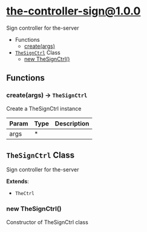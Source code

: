 # the-controller-sign@1.0.0

Sign controller for the-server

+ Functions
  + [create(args)](#the-controller-sign-function-create)
+ [`TheSignCtrl`](#the-controller-sign-classes) Class
  + [new TheSignCtrl()](#the-controller-sign-classes-the-sign-ctrl-constructor)

## Functions

<a class='md-heading-link' name="the-controller-sign-function-create" ></a>

### create(args) -> `TheSignCtrl`

Create a TheSignCtrl instance

| Param | Type | Description |
| ----- | --- | -------- |
| args | * |  |



<a class='md-heading-link' name="the-controller-sign-classes"></a>

## `TheSignCtrl` Class

Sign controller for the-server

**Extends**: 

+ `TheCtrl`



<a class='md-heading-link' name="the-controller-sign-classes-the-sign-ctrl-constructor" ></a>

### new TheSignCtrl()

Constructor of TheSignCtrl class





